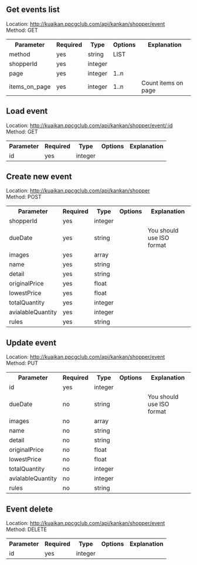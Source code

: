 ## Get events list
Location: http://kuaikan.ppcgclub.com/api/kankan/shopper/event  
Method: GET 


<table>
    <tr>
        <th>Parameter</th>
        <th>Required</th>
        <th>Type</th>
        <th>Options</th>
        <th>Explanation</th>
    </tr>
    <tr>
        <td>method</td>
        <td>yes</td>
        <td>string</td>
        <td>LIST</td>
        <td></td>
    </tr>
    <tr>
        <td>shopperId</td>
        <td>yes</td>
        <td>integer</td>
        <td></td>
        <td></td>
    </tr>    
    <tr>
        <td>page</td>
        <td>yes</td>
        <td>integer</td>
        <td>1..n</td>
        <td></td>
    </tr>
    <tr>
        <td>items_on_page</td>
        <td>yes</td>
        <td>integer</td>
        <td>1..n</td>
        <td>Count items on page</td>
    </tr>    
</table>    

## Load event
Location: http://kuaikan.ppcgclub.com/api/kankan/shopper/event/:id  
Method: GET 


<table>
    <tr>
        <th>Parameter</th>
        <th>Required</th>
        <th>Type</th>
        <th>Options</th>
        <th>Explanation</th>
    </tr>
    <tr>
        <td>id</td>
        <td>yes</td>
        <td>integer</td>
        <td></td>
        <td></td>
    </tr>
</table>

## Create new event
Location: http://kuaikan.ppcgclub.com/api/kankan/shopper  
Method: POST

<table>
    <tr>
        <th>Parameter</th>
        <th>Required</th>
        <th>Type</th>
        <th>Options</th>
        <th>Explanation</th>
    </tr>
    <tr>
        <td>shopperId</td>
        <td>yes</td>
        <td>integer</td>
        <td></td>
        <td></td>
    </tr>
    <tr>
        <td>dueDate</td>
        <td>yes</td>
        <td>string</td>
        <td></td>
        <td>You should use ISO format</td>
    </tr>
    <tr>
        <td>images</td>
        <td>yes</td>
        <td>array</td>
        <td></td>
        <td></td>
    </tr>
    <tr>
        <td>name</td>
        <td>yes</td>
        <td>string</td>
        <td></td>
        <td></td>
    </tr>
    <tr>
        <td>detail</td>
        <td>yes</td>
        <td>string</td>
        <td></td>
        <td></td>
    </tr>
    <tr>
        <td>originalPrice</td>
        <td>yes</td>
        <td>float</td>
        <td></td>
        <td></td>
    </tr>
    <tr>
        <td>lowestPrice</td>
        <td>yes</td>
        <td>float</td>
        <td></td>
        <td></td>
    </tr>
    <tr>
        <td>totalQuantity</td>
        <td>yes</td>
        <td>integer</td>
        <td></td>
        <td></td>
    </tr>
    <tr>
        <td>avialableQuantity</td>
        <td>yes</td>
        <td>integer</td>
        <td></td>
        <td></td>
    </tr>
    <tr>
        <td>rules</td>
        <td>yes</td>
        <td>string</td>
        <td></td>
        <td></td>
    </tr>    
</table>    



## Update event

Location: http://kuaikan.ppcgclub.com/api/kankan/shopper/event  
Method: PUT  


<table>
    <tr>
        <th>Parameter</th>
        <th>Required</th>
        <th>Type</th>
        <th>Options</th>
        <th>Explanation</th>
    </tr>
    <tr>
        <td>id</td>
        <td>yes</td>
        <td>integer</td>
        <td></td>
        <td></td>
    </tr>    
    <tr>
        <td>dueDate</td>
        <td>no</td>
        <td>string</td>
        <td></td>
        <td>You should use ISO format</td>
    </tr>
    <tr>
        <td>images</td>
        <td>no</td>
        <td>array</td>
        <td></td>
        <td></td>
    </tr>
    <tr>
        <td>name</td>
        <td>no</td>
        <td>string</td>
        <td></td>
        <td></td>
    </tr>
    <tr>
        <td>detail</td>
        <td>no</td>
        <td>string</td>
        <td></td>
        <td></td>
    </tr>
    <tr>
        <td>originalPrice</td>
        <td>no</td>
        <td>float</td>
        <td></td>
        <td></td>
    </tr>
    <tr>
        <td>lowestPrice</td>
        <td>no</td>
        <td>float</td>
        <td></td>
        <td></td>
    </tr>
    <tr>
        <td>totalQuantity</td>
        <td>no</td>
        <td>integer</td>
        <td></td>
        <td></td>
    </tr>
    <tr>
        <td>avialableQuantity</td>
        <td>no</td>
        <td>integer</td>
        <td></td>
        <td></td>
    </tr>
    <tr>
        <td>rules</td>
        <td>no</td>
        <td>string</td>
        <td></td>
        <td></td>
    </tr>    
</table>

## Event delete  
Location: http://kuaikan.ppcgclub.com/api/kankan/shopper/event  
Method: DELETE  



<table>
    <tr>
        <th>Parameter</th>
        <th>Required</th>
        <th>Type</th>
        <th>Options</th>
        <th>Explanation</th>
    </tr>
    <tr>
        <td>id</td>
        <td>yes</td>
        <td>integer</td>
        <td></td>
        <td></td>
    </tr>
</table>